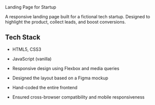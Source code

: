 Landing Page for Startup

A responsive landing page built for a fictional tech startup. Designed to highlight the product, collect leads, and boost conversions.

## Tech Stack
- HTML5, CSS3
- JavaScript (vanilla)
- Responsive design using Flexbox and media queries

- Designed the layout based on a Figma mockup
- Hand-coded the entire frontend
- Ensured cross-browser compatibility and mobile responsiveness

